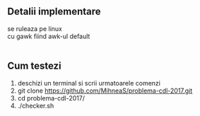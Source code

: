 ## Detalii implementare
se ruleaza pe linux <br />
cu gawk fiind awk-ul default <br />
<br />
## Cum testezi
1) deschizi un terminal si scrii urmatoarele comenzi <br />
2) git clone https://github.com/MihneaS/problema-cdl-2017.git <br />
3) cd problema-cdl-2017/ <br />
4) ./checker.sh  <br />
